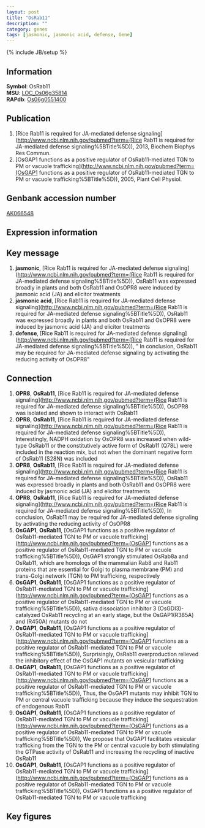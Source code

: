 ```yaml
---
layout: post
title: "OsRab11"
description: ""
category: genes
tags: [jasmonic, jasmonic acid, defense, Gene]
---
```

{% include JB/setup %}

## Information
__Symbol__: OsRab11  
__MSU__: [LOC_Os06g35814](http://rice.plantbiology.msu.edu/cgi-bin/ORF_infopage.cgi?orf=LOC_Os06g35814)  
__RAPdb__: [Os06g0551400](http://rapdb.dna.affrc.go.jp/viewer/gbrowse_details/irgsp1?name=Os06g0551400)  

## Publication
1. [Rice Rab11 is required for JA-mediated defense signaling](http://www.ncbi.nlm.nih.gov/pubmed?term=(Rice Rab11 is required for JA-mediated defense signaling%5BTitle%5D)), 2013, Biochem Biophys Res Commun.
2. [OsGAP1 functions as a positive regulator of OsRab11-mediated TGN to PM or vacuole trafficking](http://www.ncbi.nlm.nih.gov/pubmed?term=(OsGAP1 functions as a positive regulator of OsRab11-mediated TGN to PM or vacuole trafficking%5BTitle%5D)), 2005, Plant Cell Physiol.

## Genbank accession number
[AK066548](http://www.ncbi.nlm.nih.gov/nuccore/AK066548)

## Expression information

## Key message
1. __jasmonic__, [Rice Rab11 is required for JA-mediated defense signaling](http://www.ncbi.nlm.nih.gov/pubmed?term=(Rice Rab11 is required for JA-mediated defense signaling%5BTitle%5D)),  OsRab11 was expressed broadly in plants and both OsRab11 and OsOPR8 were induced by jasmonic acid (JA) and elicitor treatments
2. __jasmonic acid__, [Rice Rab11 is required for JA-mediated defense signaling](http://www.ncbi.nlm.nih.gov/pubmed?term=(Rice Rab11 is required for JA-mediated defense signaling%5BTitle%5D)),  OsRab11 was expressed broadly in plants and both OsRab11 and OsOPR8 were induced by jasmonic acid (JA) and elicitor treatments
3. __defense__, [Rice Rab11 is required for JA-mediated defense signaling](http://www.ncbi.nlm.nih.gov/pubmed?term=(Rice Rab11 is required for JA-mediated defense signaling%5BTitle%5D)), " In conclusion, OsRab11 may be required for JA-mediated defense signaling by activating the reducing activity of OsOPR8"

## Connection
1. __OPR8__, __OsRab11__, [Rice Rab11 is required for JA-mediated defense signaling](http://www.ncbi.nlm.nih.gov/pubmed?term=(Rice Rab11 is required for JA-mediated defense signaling%5BTitle%5D)),  OsOPR8 was isolated and shown to interact with OsRab11
2. __OPR8__, __OsRab11__, [Rice Rab11 is required for JA-mediated defense signaling](http://www.ncbi.nlm.nih.gov/pubmed?term=(Rice Rab11 is required for JA-mediated defense signaling%5BTitle%5D)),  Interestingly, NADPH oxidation by OsOPR8 was increased when wild-type OsRab11 or the constitutively active form of OsRab11 (Q78L) were included in the reaction mix, but not when the dominant negative form of OsRab11 (S28N) was included
3. __OPR8__, __OsRab11__, [Rice Rab11 is required for JA-mediated defense signaling](http://www.ncbi.nlm.nih.gov/pubmed?term=(Rice Rab11 is required for JA-mediated defense signaling%5BTitle%5D)),  OsRab11 was expressed broadly in plants and both OsRab11 and OsOPR8 were induced by jasmonic acid (JA) and elicitor treatments
4. __OPR8__, __OsRab11__, [Rice Rab11 is required for JA-mediated defense signaling](http://www.ncbi.nlm.nih.gov/pubmed?term=(Rice Rab11 is required for JA-mediated defense signaling%5BTitle%5D)),  In conclusion, OsRab11 may be required for JA-mediated defense signaling by activating the reducing activity of OsOPR8
5. __OsGAP1__, __OsRab11__, [OsGAP1 functions as a positive regulator of OsRab11-mediated TGN to PM or vacuole trafficking](http://www.ncbi.nlm.nih.gov/pubmed?term=(OsGAP1 functions as a positive regulator of OsRab11-mediated TGN to PM or vacuole trafficking%5BTitle%5D)),  OsGAP1 strongly stimulated OsRab8a and OsRab11, which are homologs of the mammalian Rab8 and Rab11 proteins that are essential for Golgi to plasma membrane (PM) and trans-Golgi network (TGN) to PM trafficking, respectively
6. __OsGAP1__, __OsRab11__, [OsGAP1 functions as a positive regulator of OsRab11-mediated TGN to PM or vacuole trafficking](http://www.ncbi.nlm.nih.gov/pubmed?term=(OsGAP1 functions as a positive regulator of OsRab11-mediated TGN to PM or vacuole trafficking%5BTitle%5D)),  sativa dissociation inhibitor 3 (OsGDI3)-catalyzed OsRab11 recycling at an early stage, but the OsGAP1(R385A) and (R450A) mutants do not
7. __OsGAP1__, __OsRab11__, [OsGAP1 functions as a positive regulator of OsRab11-mediated TGN to PM or vacuole trafficking](http://www.ncbi.nlm.nih.gov/pubmed?term=(OsGAP1 functions as a positive regulator of OsRab11-mediated TGN to PM or vacuole trafficking%5BTitle%5D)),  Surprisingly, OsRab11 overproduction relieved the inhibitory effect of the OsGAP1 mutants on vesicular trafficking
8. __OsGAP1__, __OsRab11__, [OsGAP1 functions as a positive regulator of OsRab11-mediated TGN to PM or vacuole trafficking](http://www.ncbi.nlm.nih.gov/pubmed?term=(OsGAP1 functions as a positive regulator of OsRab11-mediated TGN to PM or vacuole trafficking%5BTitle%5D)),  Thus, the OsGAP1 mutants may inhibit TGN to PM or central vacuole trafficking because they induce the sequestration of endogenous Rab11
9. __OsGAP1__, __OsRab11__, [OsGAP1 functions as a positive regulator of OsRab11-mediated TGN to PM or vacuole trafficking](http://www.ncbi.nlm.nih.gov/pubmed?term=(OsGAP1 functions as a positive regulator of OsRab11-mediated TGN to PM or vacuole trafficking%5BTitle%5D)),  We propose that OsGAP1 facilitates vesicular trafficking from the TGN to the PM or central vacuole by both stimulating the GTPase activity of OsRab11 and increasing the recycling of inactive OsRab11
10. __OsGAP1__, __OsRab11__, [OsGAP1 functions as a positive regulator of OsRab11-mediated TGN to PM or vacuole trafficking](http://www.ncbi.nlm.nih.gov/pubmed?term=(OsGAP1 functions as a positive regulator of OsRab11-mediated TGN to PM or vacuole trafficking%5BTitle%5D)), OsGAP1 functions as a positive regulator of OsRab11-mediated TGN to PM or vacuole trafficking

## Key figures


